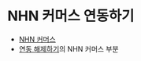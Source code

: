 # NHN 커머스 연동하기

* [NHN 커머스](https://help.stibee.com/hc/ko/articles/4756527076623-%EA%B3%A0%EB%8F%84%EB%AA%B0-%EC%97%B0%EB%8F%99%ED%95%98%EA%B8%B0)
* [연동 해제하기](https://help.stibee.com/hc/ko/articles/4756493906575-%EC%97%B0%EB%8F%99-%ED%95%B4%EC%A0%9C%ED%95%98%EA%B8%B0)의 NHN 커머스 부분
